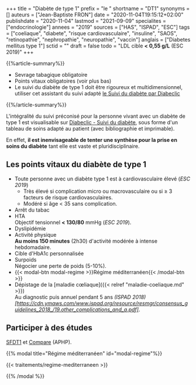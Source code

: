 +++
title = "Diabète de type 1"
prefix = "le "
shortname = "DT1"
synonyms = []
auteurs = ["Jean-Baptiste FRON"]
date = "2020-11-04T19:15:12+02:00"
publishdate = "2020-11-04"
lastmod = "2021-09-09"
specialites = ["endocrinologie"]
annees = "2019"
sources = ["HAS", "ISPAD", "ESC"]
tags = ["coeliaque", "diabete", "risque cardiovasculaire", "insuline", "SAOS", "retinopathie", "nephropathie", "neuropathie", "vaccin"]
anglais = ["Diabetes mellitus type 1"]
sctid = ""
draft = false
todo = "LDL cible **< 0,55 g/L** (ESC 2019)"
+++

{{%article-summary%}}

- Sevrage tabagique obligatoire
- Points vitaux obligatoires (voir plus bas)
- Le suivi du diabète de type 1 doit être rigoureux et multidimensionnel, utiliser cet assistant du suivi adapté [le Suivi du diabète par Diabeclic](https://www.diabeclic.com/suivi-du-diabete)

{{%/article-summary%}}

L'intégralité du suivi préconisé pour la personne vivant avec un diabète de type 1 est visualisable sur [Diabeclic - Suivi du diabète](https://www.diabeclic.com/suivi-du-diabete), sous forme d'un tableau de soins adapté au patient (avec bibliographie et imprimable).

En effet, **il est inenvisageable de tenter une synthèse pour la prise en soins du diabète** tant elle est vaste et pluridisciplinaire.

## Les points vitaux du diabète de type 1

- Toute personne avec un diabète type 1 est à cardiovasculaire élevé (*ESC 2019*)
  - Très élevé si complication micro ou macrovasculaire ou si ≥ 3 facteurs de risque cardiovasculaires.
  - Modéré si âge < 35 sans complication.
- Arrêt du tabac
- HTA  
Objectif tensionnel **< 130/80** mmHg (*ESC 2019*).
- Dyslipidémie
- Activité physique  
**Au moins 150 minutes** (2h30) d'activité modérée à intense hebdomadaire.
- Cible d'HbA1c personnalisée
- Surpoids  
Négocier une perte de poids (5-10%).
- {{< modal-btn modal-regime >}}Régime méditerranéen{{< /modal-btn >}}
- Dépistage de la [maladie cœliaque]({{< relref "maladie-coeliaque.md" >}})  
Au diagnostic puis annuel pendant 5 ans *(ISPAD 2018)[https://cdn.ymaws.com/www.ispad.org/resource/resmgr/consensus_guidelines_2018_/19.other_complications_and_a.pdf]*.

## Participer à des études

[SFDT1](https://sfdt1.fr/) et [Compare](https://compare.aphp.fr/) (APHP).

{{% modal title="Régime méditerranéen" id="modal-regime"%}}

{{< traitements/regime-mediterraneen >}}

{{% /modal %}}
